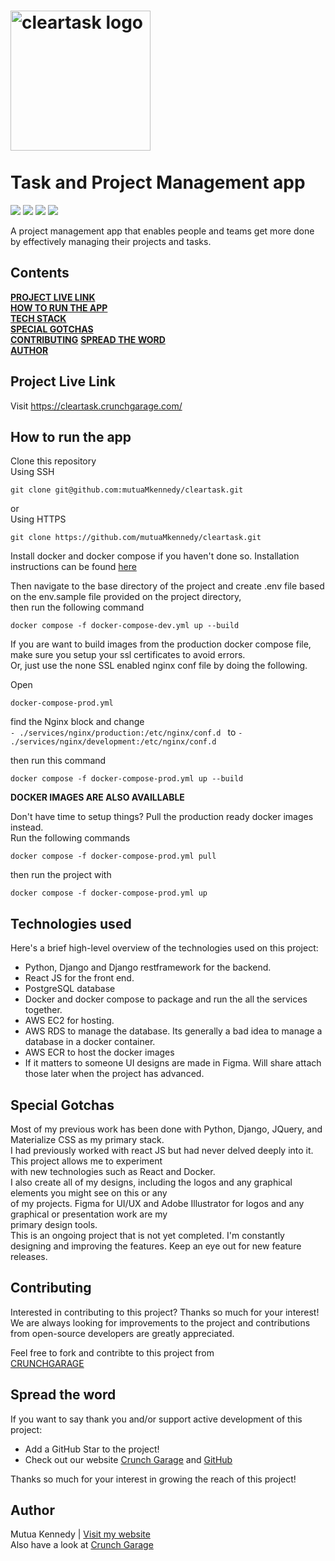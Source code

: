 <h1 align="start">
  <img alt="cleartask logo" src="https://cleartask.crunchgarage.com/static/media/solid.cd8fb7c27f0c96dcced2.png" width="224px"/><br/><br/>
  Task and Project Management app
</h1>

<p align="start">
  <img src="https://img.shields.io/badge/Python-v3.7-blue?style=for-the-badge&logo=python" />
  <img src="https://img.shields.io/badge/django-v3.0-green?style=for-the-badge&logo=django" />
  <img src="https://img.shields.io/badge/react-v18.2-blue?style=for-the-badge&logo=react" />
  <img src="https://img.shields.io/badge/docker-v19.03.9-blue?style=for-the-badge&logo=docker" />
</p>

<p align="start">A project management app that enables people and teams get more done by effectively managing their projects and tasks.</p>

## Contents
**[PROJECT LIVE LINK](https://github.com/mutuaMkennedy/cleartask/#project-live-link)**  
**[HOW TO RUN THE APP](https://github.com/mutuaMkennedy/cleartask/#how-to-run-the-app)**   
**[TECH STACK](https://github.com/mutuaMkennedy/cleartask/#technologies-used)**  
**[SPECIAL GOTCHAS](https://github.com/mutuaMkennedy/cleartask/#special-gotchas)**  
**[CONTRIBUTING](https://github.com/mutuaMkennedy/cleartask/#contributing)**
**[SPREAD THE WORD](https://github.com/mutuaMkennedy/cleartask#spread-the-word)**  
**[AUTHOR](https://github.com/mutuaMkennedy/cleartask/#author)**  


## Project Live Link
Visit https://cleartask.crunchgarage.com/

## How to run the app
Clone this repository  
Using SSH 
```
git clone git@github.com:mutuaMkennedy/cleartask.git
```  
or   
Using HTTPS   
```
git clone https://github.com/mutuaMkennedy/cleartask.git
```  
Install docker and docker compose if you haven't done so. Installation instructions can be found [here](https://docs.docker.com/engine/install/)  

Then navigate to the base directory of the project and create .env file based on the env.sample file provided on the project directory,  
then run the following command  
```
docker compose -f docker-compose-dev.yml up --build
```

If you are want to build images from the production docker compose file, make sure you setup your ssl certificates to avoid errors.  
Or, just use the none SSL enabled nginx conf file by doing the following.  

Open  
```
docker-compose-prod.yml
```  
find the Nginx block and change   
```- ./services/nginx/production:/etc/nginx/conf.d ```  to  ```- ./services/nginx/development:/etc/nginx/conf.d ```  

then run this command

```
docker compose -f docker-compose-prod.yml up --build
```
**DOCKER IMAGES ARE ALSO AVAILLABLE**  

Don't have time to setup things? Pull the production ready docker images instead.  
Run the following commands
```
docker compose -f docker-compose-prod.yml pull
```
then run the project with  
```
docker compose -f docker-compose-prod.yml up
```

## Technologies used
Here's a brief high-level overview of the technologies used on this project:
- Python, Django and Django restframework for the backend.
- React JS for the front end.
- PostgreSQL database
- Docker and docker compose to package and run the all the services together.
- AWS EC2 for hosting.
- AWS RDS to manage the database. Its generally a bad idea to manage a database in a docker container.
- AWS ECR to host the docker images
- If it matters to someone UI designs are made in Figma. Will share attach those later when the project has advanced.

## Special Gotchas
Most of my previous work has been done with Python, Django, JQuery, and Materialize CSS as my primary stack.   
I had previously worked with react JS but had never delved deeply into it. This project allows me to experiment  
with new technologies such as React and Docker.  
I also create all of my designs, including the logos and any graphical elements you might see on this or any   
of my projects. Figma for UI/UX and Adobe Illustrator for logos and any graphical or presentation work are my   
primary design tools.  
This is an ongoing project that is not yet completed. I'm constantly designing and improving the features. Keep an eye out for new feature releases.


## Contributing
Interested in contributing to this project? Thanks so much for your interest! We are always looking for improvements to the project and contributions from open-source developers are greatly appreciated.  

Feel free to fork and contribte to this project from  
[CRUNCHGARAGE](https://github.com/Crunch-Garage/cleartask)  

## Spread the word
If you want to say thank you and/or support active development of this project:

- Add a GitHub Star to the project!
- Check out our website [Crunch Garage](https://crunchgarage.com/) and [GitHub](https://github.com/Crunch-Garage)
 

Thanks so much for your interest in growing the reach of this project!

## Author
Mutua Kennedy | [Visit my website](https://kennedymutua.crunchgarage.com/)  
Also have a look at  [Crunch Garage](http://crunchgarage.com/)
